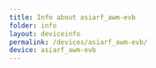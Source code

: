 ```yaml
---
title: Info about asiarf_awm-evb
folder: info
layout: deviceinfo
permalink: /devices/asiarf_awm-evb/
device: asiarf_awm-evb
---
```

